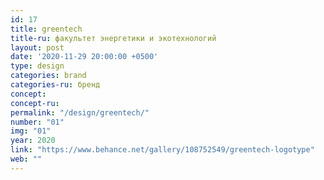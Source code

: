 ```yaml
---
id: 17
title: greentech
title-ru: факультет энергетики и экотехнологий
layout: post
date: '2020-11-29 20:00:00 +0500'
type: design
categories: brand
categories-ru: бренд
concept: 
concept-ru: 
permalink: "/design/greentech/"
number: "01"
img: "01"
year: 2020
link: "https://www.behance.net/gallery/108752549/greentech-logotype"
web: ""
---
```

